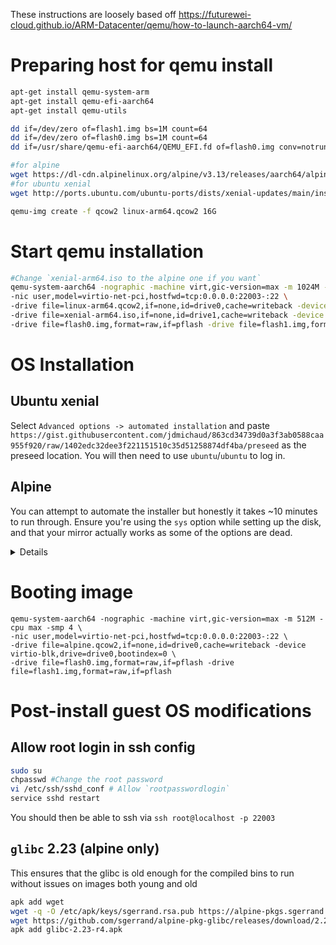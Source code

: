These instructions are loosely based off https://futurewei-cloud.github.io/ARM-Datacenter/qemu/how-to-launch-aarch64-vm/
# Preparing host for qemu install

```sh
apt-get install qemu-system-arm
apt-get install qemu-efi-aarch64
apt-get install qemu-utils
```

```bash
dd if=/dev/zero of=flash1.img bs=1M count=64
dd if=/dev/zero of=flash0.img bs=1M count=64
dd if=/usr/share/qemu-efi-aarch64/QEMU_EFI.fd of=flash0.img conv=notrunc

#for alpine
wget https://dl-cdn.alpinelinux.org/alpine/v3.13/releases/aarch64/alpine-virt-3.13.5-aarch64.iso -O alpine-arm64.iso
#for ubuntu xenial
wget http://ports.ubuntu.com/ubuntu-ports/dists/xenial-updates/main/installer-arm64/current/images/netboot/mini.iso -O xenial-arm64.iso

qemu-img create -f qcow2 linux-arm64.qcow2 16G

```

# Start qemu installation

```bash
#Change `xenial-arm64.iso to the alpine one if you want`
qemu-system-aarch64 -nographic -machine virt,gic-version=max -m 1024M -cpu max -smp 4 \
-nic user,model=virtio-net-pci,hostfwd=tcp:0.0.0.0:22003-:22 \
-drive file=linux-arm64.qcow2,if=none,id=drive0,cache=writeback -device virtio-blk,drive=drive0,bootindex=0 \
-drive file=xenial-arm64.iso,if=none,id=drive1,cache=writeback -device virtio-blk,drive=drive1,bootindex=1 \
-drive file=flash0.img,format=raw,if=pflash -drive file=flash1.img,format=raw,if=pflash 
```

# OS Installation

## Ubuntu xenial
Select `Advanced options -> automated installation` and paste `https://gist.githubusercontent.com/jdmichaud/863cd34739d0a3f3ab0588caa955f920/raw/1402edc32dee3f221151510c35d51258874df4ba/preseed` as the preseed location. You will then need to use `ubuntu`/`ubuntu` to log in.


## Alpine
You can attempt to automate the installer but honestly it takes ~10 minutes to run through. Ensure you're using the `sys` option while setting up the disk, and that your mirror actually works as some of the options are dead.
<details>
    
```bash
# log in with `root`

# Create answer file for installer (or make your own with setup-alpine -c answerfile)
cat > answerfile << EOF
# Use US layout with US variant
KEYMAPOPTS="us us"
# Set hostname to alpine-test
HOSTNAMEOPTS="-n alpine-test"
# Contents of /etc/network/interfaces
INTERFACESOPTS="auto lo
iface lo inet loopback

auto eth0
iface eth0 inet dhcp
    hostname alpine-test
"
# Search domain of example.com, Google public nameserver
DNSOPTS="-d 8.8.8.8"
# Set timezone to UTC
TIMEZONEOPTS="-z UTC"
# set http/ftp proxy
PROXYOPTS="none"
# Add a random mirror
APKREPOSOPTS="-f"
# Install Openssh
SSHDOPTS="-c openssh"
# Use openntpd
NTPOPTS="-c openntpd"
# Use /dev/sda as a data disk
DISKOPTS="-m sys /dev/vda"
# Setup in /media/sdb1
#LBUOPTS="/media/sdb1"
#APKCACHEOPTS="/media/sdb1/cache"
EOF

# run setup with answerfile
setup-alpine -f answerfile
# !! You will still be asked for a new password for root. Choose `alpine`.
# You will need to manually confirm formatting of the disk
```

</details>

# Booting image
```
qemu-system-aarch64 -nographic -machine virt,gic-version=max -m 512M -cpu max -smp 4 \
-nic user,model=virtio-net-pci,hostfwd=tcp:0.0.0.0:22003-:22 \
-drive file=alpine.qcow2,if=none,id=drive0,cache=writeback -device virtio-blk,drive=drive0,bootindex=0 \
-drive file=flash0.img,format=raw,if=pflash -drive file=flash1.img,format=raw,if=pflash
```
# Post-install guest OS modifications
## Allow root login in ssh config
```bash
sudo su
chpasswd #Change the root password
vi /etc/ssh/sshd_conf # Allow `rootpasswordlogin`
service sshd restart
```
You should then be able to ssh via `ssh root@localhost -p 22003`

## `glibc` 2.23 (alpine only)
This ensures that the glibc is old enough for the compiled bins to run without issues on images both young and old
```bash
apk add wget
wget -q -O /etc/apk/keys/sgerrand.rsa.pub https://alpine-pkgs.sgerrand.com/sgerrand.rsa.pub
wget https://github.com/sgerrand/alpine-pkg-glibc/releases/download/2.23-r4/glibc-2.23-r4.apk
apk add glibc-2.23-r4.apk
```

